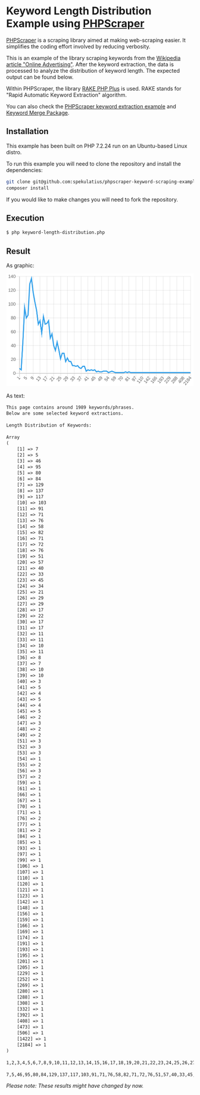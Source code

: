 # Keyword Length Distribution Example using [PHPScraper](https://phpscraper.de)

[PHPScraper](https://github.com/spekulatius/PHPScraper) is a scraping library aimed at making web-scraping easier. It simplifies the coding effort involved by reducing verbosity.

This is an example of the library scraping keywords from the [Wikipedia article "Online Advertising"](https://en.wikipedia.org/wiki/Online_advertising). After the keyword extraction, the data is processed to analyze the distribution of keyword length. The expected output can be found below.

Within PHPScraper, the library [RAKE PHP Plus](https://github.com/Donatello-za/rake-php-plus) is used. RAKE stands for "Rapid Automatic Keyword Extraction" algorithm.

You can also check the [PHPScraper keyword extraction example](https://github.com/spekulatius/phpscraper-keyword-scraping-example) and [Keyword Merge Package](https://github.com/spekulatius/keyword-merge).


## Installation

This example has been built on PHP 7.2.24 run on an Ubuntu-based Linux distro.

To run this example you will need to clone the repository and install the dependencies:

```bash
git clone git@github.com:spekulatius/phpscraper-keyword-scraping-example.git
composer install
```

If you would like to make changes you will need to fork the repository.

## Execution

```bash
$ php keyword-length-distribution.php
```


## Result

As graphic:

[![Keyword Length Distribution for "Online Marketing"](/images/chart.png)](https://quickchart.io/sandbox/#{%22type%22:%22line%22,%22data%22:{%22labels%22:[1,2,3,4,5,6,7,8,9,10,11,12,13,14,15,16,17,18,19,20,21,22,23,24,25,26,27,28,29,30,31,32,33,34,35,36,37,38,39,40,41,42,43,44,45,46,47,48,49,51,52,53,54,55,56,57,59,61,66,67,70,71,76,77,81,84,85,93,97,99,106,107,110,120,121,123,142,148,156,159,166,169,174,191,193,195,201,205,229,252,269,280,288,308,332,392,408,473,506,1422,2184],%22datasets%22:[{%22fill%22:false,%22backgroundColor%22:%22rgb(54,%20162,%20235)%22,%22borderColor%22:%22rgb(54,%20162,%20235)%22,%22data%22:[7,5,46,95,80,84,129,137,117,103,91,71,76,58,82,71,72,76,51,57,40,33,45,34,21,29,29,17,22,17,17,11,11,10,11,8,7,10,10,3,5,4,5,4,5,2,3,2,2,3,3,3,1,2,3,2,1,1,1,1,1,1,2,1,2,1,1,1,1,1,1,1,1,1,1,1,1,1,1,1,1,1,1,1,1,1,1,1,1,1,1,1,1,1,1,1,1,1,1,1,1],%22pointRadius%22:0}]},%22options%22:{%22title%22:{%22display%22:false},%22legend%22:{%22display%22:false}}})

As text:

```
This page contains around 1989 keywords/phrases.
Below are some selected keyword extractions.

Length Distribution of Keywords:

Array
(
    [1] => 7
    [2] => 5
    [3] => 46
    [4] => 95
    [5] => 80
    [6] => 84
    [7] => 129
    [8] => 137
    [9] => 117
    [10] => 103
    [11] => 91
    [12] => 71
    [13] => 76
    [14] => 58
    [15] => 82
    [16] => 71
    [17] => 72
    [18] => 76
    [19] => 51
    [20] => 57
    [21] => 40
    [22] => 33
    [23] => 45
    [24] => 34
    [25] => 21
    [26] => 29
    [27] => 29
    [28] => 17
    [29] => 22
    [30] => 17
    [31] => 17
    [32] => 11
    [33] => 11
    [34] => 10
    [35] => 11
    [36] => 8
    [37] => 7
    [38] => 10
    [39] => 10
    [40] => 3
    [41] => 5
    [42] => 4
    [43] => 5
    [44] => 4
    [45] => 5
    [46] => 2
    [47] => 3
    [48] => 2
    [49] => 2
    [51] => 3
    [52] => 3
    [53] => 3
    [54] => 1
    [55] => 2
    [56] => 3
    [57] => 2
    [59] => 1
    [61] => 1
    [66] => 1
    [67] => 1
    [70] => 1
    [71] => 1
    [76] => 2
    [77] => 1
    [81] => 2
    [84] => 1
    [85] => 1
    [93] => 1
    [97] => 1
    [99] => 1
    [106] => 1
    [107] => 1
    [110] => 1
    [120] => 1
    [121] => 1
    [123] => 1
    [142] => 1
    [148] => 1
    [156] => 1
    [159] => 1
    [166] => 1
    [169] => 1
    [174] => 1
    [191] => 1
    [193] => 1
    [195] => 1
    [201] => 1
    [205] => 1
    [229] => 1
    [252] => 1
    [269] => 1
    [280] => 1
    [288] => 1
    [308] => 1
    [332] => 1
    [392] => 1
    [408] => 1
    [473] => 1
    [506] => 1
    [1422] => 1
    [2184] => 1
)

1,2,3,4,5,6,7,8,9,10,11,12,13,14,15,16,17,18,19,20,21,22,23,24,25,26,27,28,29,30,31,32,33,34,35,36,37,38,39,40,41,42,43,44,45,46,47,48,49,51,52,53,54,55,56,57,59,61,66,67,70,71,76,77,81,84,85,93,97,99,106,107,110,120,121,123,142,148,156,159,166,169,174,191,193,195,201,205,229,252,269,280,288,308,332,392,408,473,506,1422,2184

7,5,46,95,80,84,129,137,117,103,91,71,76,58,82,71,72,76,51,57,40,33,45,34,21,29,29,17,22,17,17,11,11,10,11,8,7,10,10,3,5,4,5,4,5,2,3,2,2,3,3,3,1,2,3,2,1,1,1,1,1,1,2,1,2,1,1,1,1,1,1,1,1,1,1,1,1,1,1,1,1,1,1,1,1,1,1,1,1,1,1,1,1,1,1,1,1,1,1,1,1
```

*Please note: These results might have changed by now.*
